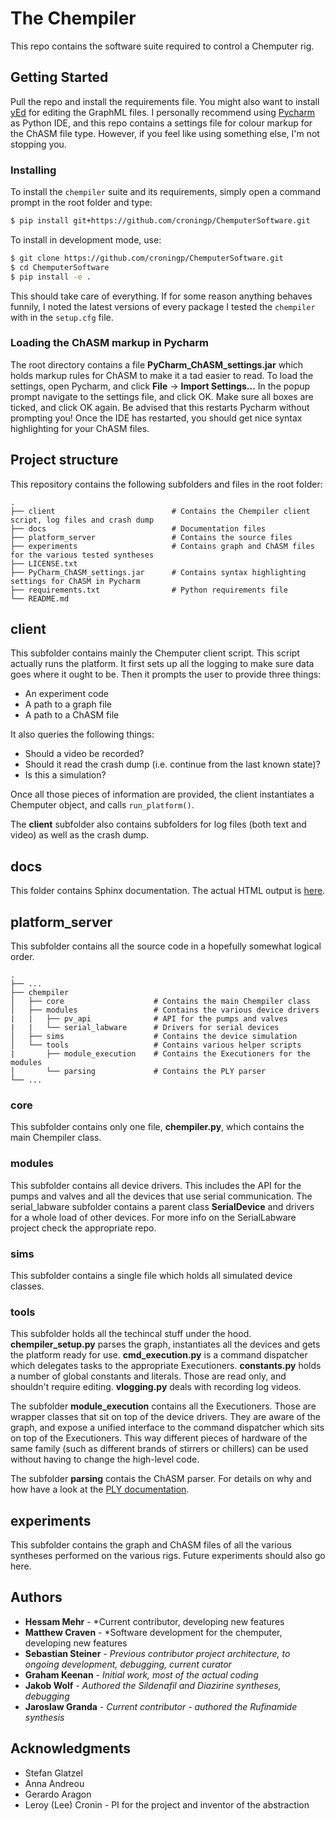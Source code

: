 # The Chempiler

This repo contains the software suite required to control a Chemputer rig.

## Getting Started

Pull the repo and install the requirements file. You might also want to install
[yEd](https://www.yworks.com/products/yed/download#download) for editing the
GraphML files. I personally recommend using
[Pycharm](https://www.jetbrains.com/pycharm/download/#section=windows) as
Python IDE, and this repo contains a settings file for colour markup for the
ChASM file type. However, if you feel like using something else, I'm not
stopping you.

### Installing

To install the `chempiler` suite and its requirements, simply open a command
prompt in the root folder and type:

```bash
$ pip install git+https://github.com/croningp/ChemputerSoftware.git
```

To install in development mode, use:

```bash
$ git clone https://github.com/croningp/ChemputerSoftware.git
$ cd ChemputerSoftware
$ pip install -e .
```

This should take care of everything. If for some reason anything behaves
funnily, I noted the latest versions of every package I tested the `chempiler`
with in the `setup.cfg` file.

### Loading the ChASM markup in Pycharm

The root directory contains a file **PyCharm_ChASM_settings.jar** which holds markup rules for ChASM to make it a tad easier to read. To load the settings, open Pycharm, and click **File** -> **Import Settings...** In the popup prompt navigate to the settings file, and click OK. Make sure all boxes are ticked, and click OK again. Be advised that this restarts Pycharm without prompting you! Once the IDE has restarted, you should get nice syntax highlighting for your ChASM files.

## Project structure

This repository contains the following subfolders and files in the root folder:

```
.
├── client                          # Contains the Chempiler client script, log files and crash dump
├── docs                            # Documentation files
├── platform_server                 # Contains the source files
├── experiments                     # Contains graph and ChASM files for the various tested syntheses
├── LICENSE.txt
├── PyCharm_ChASM_settings.jar      # Contains syntax highlighting settings for ChASM in Pycharm
├── requirements.txt                # Python requirements file
└── README.md
```

## client

This subfolder contains mainly the Chemputer client script. This script actually runs the platform. It first sets up all the logging to make sure data goes where it ought to be. Then it prompts the user to provide three things:

* An experiment code
* A path to a graph file
* A path to a ChASM file

It also queries the following things:

* Should a video be recorded?
* Should it read the crash dump (i.e. continue from the last known state)?
* Is this a simulation?

Once all those pieces of information are provided, the client instantiates a Chemputer object, and calls `run_platform()`.

The **client** subfolder also contains subfolders for log files (both text and video) as well as the crash dump.

## docs

This folder contains Sphinx documentation. The actual HTML output is [here](/docs/_build/html/index.html).

## platform_server

This subfolder contains all the source code in a hopefully somewhat logical order.

```
.
├── ...
├── chempiler
│   ├── core                    # Contains the main Chempiler class
│   ├── modules                 # Contains the various device drivers
|   |   ├── pv_api              # API for the pumps and valves
|   |   └── serial_labware      # Drivers for serial devices
│   ├── sims                    # Contains the device simulation
│   └── tools                   # Contains various helper scripts
|       ├── module_execution    # Contains the Executioners for the modules
│       └── parsing             # Contains the PLY parser
└── ...
```

### core

This subfolder contains only one file, **chempiler.py**, which contains the main Chempiler class.

### modules

This subfolder contains all device drivers. This includes the API for the pumps and valves and all the devices that use serial communication. The serial_labware subfolder contains a parent class **SerialDevice** and drivers for a whole load of other devices. For more info on the SerialLabware project check the appropriate repo.

### sims

This subfolder contains a single file which holds all simulated device classes.

### tools

This subfolder holds all the techincal stuff under the hood. **chempiler_setup.py** parses the graph, instantiates all the devices and gets the platform ready for use. **cmd_execution.py** is a command dispatcher which delegates tasks to the appropriate Executioners. **constants.py** holds a number of global constants and literals. Those are read only, and shouldn't require editing. **vlogging.py** deals with recording log videos.

The subfolder **module_execution** contains all the Executioners. Those are wrapper classes that sit on top of the device drivers. They are aware of the graph, and expose a unified interface to the command dispatcher which sits on top of the Executioners. This way different pieces of hardware of the same family (such as different brands of stirrers or chillers) can be used without having to change the high-level code.

The subfolder **parsing** contais the ChASM parser. For details on why and how have a look at the [PLY documentation](http://www.dabeaz.com/ply/ply.html).

## experiments

This subfolder contains the graph and ChASM files of all the various syntheses performed on the various rigs. Future experiments should also go here.

## Authors
* **Hessam Mehr** - *Current contributor, developing new features
* **Matthew Craven** - *Software development for the chemputer, developing new features
* **Sebastian Steiner** - *Previous contributor project architecture, to ongoing development, debugging, current curator*
* **Graham Keenan** - *Initial work, most of the actual coding*
* **Jakob Wolf** - *Authored the Sildenafil and Diazirine syntheses, debugging*
* **Jaroslaw Granda** - *Current contributor - authored the Rufinamide synthesis*

## Acknowledgments

* Stefan Glatzel
* Anna Andreou
* Gerardo Aragon
* Leroy (Lee) Cronin - PI for the project and inventor of the abstraction
